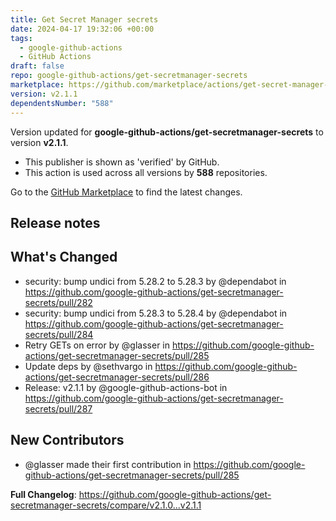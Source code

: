 ```yaml
---
title: Get Secret Manager secrets
date: 2024-04-17 19:32:06 +00:00
tags:
  - google-github-actions
  - GitHub Actions
draft: false
repo: google-github-actions/get-secretmanager-secrets
marketplace: https://github.com/marketplace/actions/get-secret-manager-secrets
version: v2.1.1
dependentsNumber: "588"
---
```



Version updated for **google-github-actions/get-secretmanager-secrets** to version **v2.1.1**.
- This publisher is shown as 'verified' by GitHub.
- This action is used across all versions by **588** repositories.

Go to the [GitHub Marketplace](https://github.com/marketplace/actions/get-secret-manager-secrets) to find the latest changes.

## Release notes

## What's Changed
* security: bump undici from 5.28.2 to 5.28.3 by @dependabot in https://github.com/google-github-actions/get-secretmanager-secrets/pull/282
* security: bump undici from 5.28.3 to 5.28.4 by @dependabot in https://github.com/google-github-actions/get-secretmanager-secrets/pull/284
* Retry GETs on error by @glasser in https://github.com/google-github-actions/get-secretmanager-secrets/pull/285
* Update deps by @sethvargo in https://github.com/google-github-actions/get-secretmanager-secrets/pull/286
* Release: v2.1.1 by @google-github-actions-bot in https://github.com/google-github-actions/get-secretmanager-secrets/pull/287

## New Contributors
* @glasser made their first contribution in https://github.com/google-github-actions/get-secretmanager-secrets/pull/285

**Full Changelog**: https://github.com/google-github-actions/get-secretmanager-secrets/compare/v2.1.0...v2.1.1
